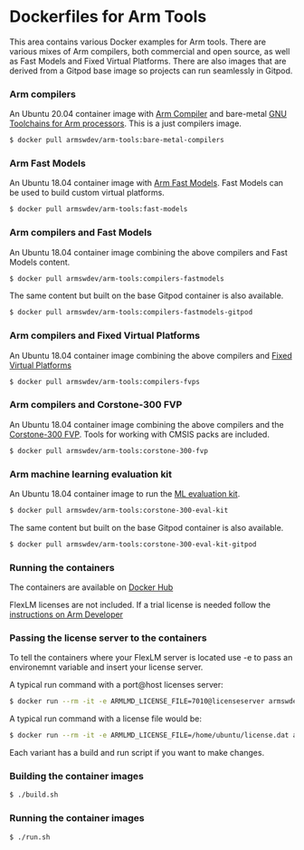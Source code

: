 # Dockerfiles for Arm Tools
This area contains various Docker examples for Arm tools. There are various mixes of Arm compilers, both commercial and open source, as well as Fast Models and Fixed Virtual Platforms. There are also images that are derived from a Gitpod base image so projects can run seamlessly in Gitpod. 

### Arm compilers
An Ubuntu 20.04 container image with [Arm Compiler](https://developer.arm.com/tools-and-software/embedded/arm-compiler) and bare-metal [GNU Toolchains for Arm processors](https://developer.arm.com/tools-and-software/open-source-software/developer-tools/gnu-toolchain). This is a just compilers image.

```bash
$ docker pull armswdev/arm-tools:bare-metal-compilers
```

### Arm Fast Models
An Ubuntu 18.04 container image with [Arm Fast Models](https://developer.arm.com/tools-and-software/simulation-models/fast-models). Fast Models can be used to build custom virtual platforms.

```bash
$ docker pull armswdev/arm-tools:fast-models
```

### Arm compilers and Fast Models
An Ubuntu 18.04 container image combining the above compilers and Fast Models content.
```bash
$ docker pull armswdev/arm-tools:compilers-fastmodels
```

The same content but built on the base Gitpod container is also available.
```bash
$ docker pull armswdev/arm-tools:compilers-fastmodels-gitpod
```


### Arm compilers and Fixed Virtual Platforms
An Ubuntu 18.04 container image combining the above compilers and [Fixed Virtual Platforms](https://developer.arm.com/tools-and-software/simulation-models/fixed-virtual-platforms)

```bash
$ docker pull armswdev/arm-tools:compilers-fvps
```

### Arm compilers and Corstone-300 FVP
An Ubuntu 18.04 container image combining the above compilers and the [Corstone-300 FVP](https://developer.arm.com/tools-and-software/open-source-software/arm-platforms-software/arm-ecosystem-fvps). Tools for working with CMSIS packs are included.

```bash
$ docker pull armswdev/arm-tools:corstone-300-fvp
```

### Arm machine learning evaluation kit
An Ubuntu 18.04 container image to run the [ML evaluation kit](https://review.mlplatform.org/plugins/gitiles/ml/ethos-u/ml-embedded-evaluation-kit/+/HEAD/docs/documentation.md#arm_ml-embedded-evaluation-kit).

```bash
$ docker pull armswdev/arm-tools:corstone-300-eval-kit
```

The same content but built on the base Gitpod container is also available.
```bash
$ docker pull armswdev/arm-tools:corstone-300-eval-kit-gitpod
```

### Running the containers
The containers are available on [Docker Hub](https://hub.docker.com/r/armswdev/arm-tools)

FlexLM licenses are not included. If a trial license is needed follow the [instructions on Arm Developer](https://developer.arm.com/documentation/102441/latest/Generate-Fast-Models-product-license)

### Passing the license server to the containers

To tell the containers where your FlexLM server is located use -e to pass an environemnt variable and insert your license server. 

A typical run command with a port@host licenses server:
```bash
$ docker run --rm -it -e ARMLMD_LICENSE_FILE=7010@licenseserver armswdev/arm-tools:<tag> /bin/bash
```
A typical run command with a license file would be:
```bash
$ docker run --rm -it -e ARMLMD_LICENSE_FILE=/home/ubuntu/license.dat armswdev/arm-tools:<tag> /bin/bash
```

Each variant has a build and run script if you want to make changes.

### Building the container images
```bash
$ ./build.sh
```

### Running the container images
```bash
$ ./run.sh
```

